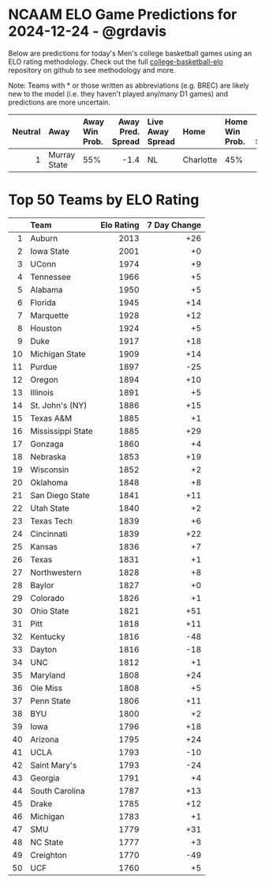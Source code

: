 # NCAAM ELO Game Predictions for 2024-12-24 - @grdavis
Below are predictions for today's Men's college basketball games using an ELO rating methodology. Check out the full [college-basketball-elo](https://github.com/grdavis/college-basketball-elo) repository on github to see methodology and more.

Note: Teams with * or those written as abbreviations (e.g. BREC) are likely new to the model (i.e. they haven't played any/many D1 games) and predictions are more uncertain.

|   Neutral | Away         | Away Win Prob.   |   Away Pred. Spread | Live Away Spread   | Home      | Home Win Prob.   |   Home Pred. Spread |
|----------:|:-------------|:-----------------|--------------------:|:-------------------|:----------|:-----------------|--------------------:|
|         1 | Murray State | 55%              |                -1.4 | NL                 | Charlotte | 45%              |                 1.4 |

# Top 50 Teams by ELO Rating
|    | Team              |   Elo Rating |   7 Day Change |
|---:|:------------------|-------------:|---------------:|
|  1 | Auburn            |         2013 |            +26 |
|  2 | Iowa State        |         2001 |             +0 |
|  3 | UConn             |         1974 |             +9 |
|  4 | Tennessee         |         1966 |             +5 |
|  5 | Alabama           |         1950 |             +5 |
|  6 | Florida           |         1945 |            +14 |
|  7 | Marquette         |         1928 |            +12 |
|  8 | Houston           |         1924 |             +5 |
|  9 | Duke              |         1917 |            +18 |
| 10 | Michigan State    |         1909 |            +14 |
| 11 | Purdue            |         1897 |            -25 |
| 12 | Oregon            |         1894 |            +10 |
| 13 | Illinois          |         1891 |             +5 |
| 14 | St. John's (NY)   |         1886 |            +15 |
| 15 | Texas A&M         |         1885 |             +1 |
| 16 | Mississippi State |         1885 |            +29 |
| 17 | Gonzaga           |         1860 |             +4 |
| 18 | Nebraska          |         1853 |            +19 |
| 19 | Wisconsin         |         1852 |             +2 |
| 20 | Oklahoma          |         1848 |             +8 |
| 21 | San Diego State   |         1841 |            +11 |
| 22 | Utah State        |         1840 |             +2 |
| 23 | Texas Tech        |         1839 |             +6 |
| 24 | Cincinnati        |         1839 |            +22 |
| 25 | Kansas            |         1836 |             +7 |
| 26 | Texas             |         1831 |             +1 |
| 27 | Northwestern      |         1828 |             +8 |
| 28 | Baylor            |         1827 |             +0 |
| 29 | Colorado          |         1826 |             +1 |
| 30 | Ohio State        |         1821 |            +51 |
| 31 | Pitt              |         1818 |            +11 |
| 32 | Kentucky          |         1816 |            -48 |
| 33 | Dayton            |         1816 |            -18 |
| 34 | UNC               |         1812 |             +1 |
| 35 | Maryland          |         1808 |            +24 |
| 36 | Ole Miss          |         1808 |             +5 |
| 37 | Penn State        |         1806 |            +11 |
| 38 | BYU               |         1800 |             +2 |
| 39 | Iowa              |         1796 |            +18 |
| 40 | Arizona           |         1795 |            +24 |
| 41 | UCLA              |         1793 |            -10 |
| 42 | Saint Mary's      |         1793 |            -24 |
| 43 | Georgia           |         1791 |             +4 |
| 44 | South Carolina    |         1787 |            +13 |
| 45 | Drake             |         1785 |            +12 |
| 46 | Michigan          |         1783 |             +1 |
| 47 | SMU               |         1779 |            +31 |
| 48 | NC State          |         1777 |             +3 |
| 49 | Creighton         |         1770 |            -49 |
| 50 | UCF               |         1760 |             +5 |